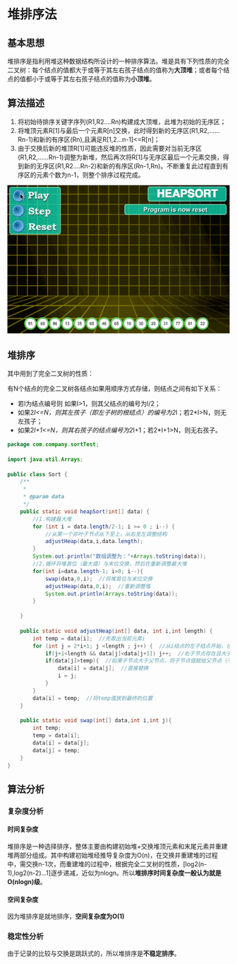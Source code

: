 # 堆排序法  
## 基本思想  
堆排序是指利用堆这种数据结构所设计的一种排序算法。堆是具有下列性质的完全二叉树：每个结点的值都大于或等于其左右孩子结点的值称为**大顶堆**；或者每个结点的值都小于或等于其左右孩子结点的值称为**小顶堆**。 


## 算法描述

1. 将初始待排序关键字序列(R1,R2….Rn)构建成大顶堆，此堆为初始的无序区；
2. 将堆顶元素R[1]与最后一个元素R[n]交换，此时得到新的无序区(R1,R2,……Rn-1)和新的有序区(Rn),且满足R[1,2…n-1]<=R[n]；
3. 由于交换后新的堆顶R[1]可能违反堆的性质，因此需要对当前无序区(R1,R2,……Rn-1)调整为新堆，然后再次将R[1]与无序区最后一个元素交换，得到新的无序区(R1,R2….Rn-2)和新的有序区(Rn-1,Rn)。不断重复此过程直到有序区的元素个数为n-1，则整个排序过程完成。

![堆排序](https://github.com/ChenLiang-Vic/Personal-Notes/blob/master/%E6%95%B0%E6%8D%AE%E7%BB%93%E6%9E%84%E4%B8%8E%E7%AE%97%E6%B3%95/img/%E5%A0%86%E6%8E%92%E5%BA%8F.gif)

## 堆排序
其中用到了完全二叉树的性质：

有N个结点的完全二叉树各结点如果用顺序方式存储，则结点之间有如下关系：
- 若I为结点编号则 如果I>1，则其父结点的编号为I/2；
- 如果2*I<=N，则其左孩子（即左子树的根结点）的编号为2*I；若2*I>N，则无左孩子；
- 如果2*I+1<=N，则其右孩子的结点编号为2*I+1；若2*I+1>N，则无右孩子。

```java
package com.company.sortTest;

import java.util.Arrays;

public class Sort {
    /**
     *
     * @param data
     */
    public static void heapSort(int[] data) {
        //1.构建最大堆
        for (int i = data.length/2-1; i >= 0 ; i--) {
            //从第一个非叶子节点从下至上，从右至左调整结构
            adjustHeap(data,i,data.length);
        }
        System.out.println("数组调整为："+Arrays.toString(data));
        //2.循环将堆首位（最大值）与末位交换，然后在重新调整最大堆
        for(int i=data.length-1; i>0; i--){
            swap(data,0,i);  //将堆首位与末位交换
            adjustHeap(data,0,i);  //重新调整堆
            System.out.println(Arrays.toString(data));
        }

    }

    public static void adjustHeap(int[] data, int i,int length) {
        int temp = data[i];  //先取出当前元素i
        for (int j = 2*i+1; j <length ; j++) {  //从i结点的左子结点开始，也就是2i+1处开始
            if(j+1<length && data[j]<data[j+1]) j++;  //右子节点存在且大于左子节点 指针指向右子节点
            if(data[j]>temp){  //如果子节点大于父节点，将子节点值赋给父节点（不用进行交换）
                data[i] = data[j];  //直接替换
                i = j;
            }
        }
        data[i] = temp;  //将temp值放到最终的位置
    }

    public static void swap(int[] data,int i,int j){
        int temp;
        temp = data[i];
        data[i] = data[j];
        data[j] = temp;
    }
}


```

## 算法分析
### 复杂度分析
#### 时间复杂度
堆排序是一种选择排序，整体主要由构建初始堆+交换堆顶元素和末尾元素并重建堆两部分组成。其中构建初始堆经推导复杂度为O(n)，在交换并重建堆的过程中，需交换n-1次，而重建堆的过程中，根据完全二叉树的性质，[log2(n-1),log2(n-2)...1]逐步递减，近似为nlogn。所以**堆排序时间复杂度一般认为就是O(nlogn)级**。
#### 空间复杂度
因为堆排序是就地排序，**空间复杂度为O(1)**

### 稳定性分析
由于记录的比较与交换是跳跃式的，所以堆排序是**不稳定排序**。